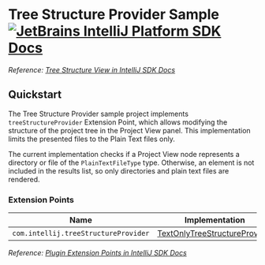# Tree Structure Provider Sample [![JetBrains IntelliJ Platform SDK Docs](https://jb.gg/badges/docs.svg)][docs]
*Reference: [Tree Structure View in IntelliJ SDK Docs][docs:tree_structure_view]*

## Quickstart

The Tree Structure Provider sample project implements `treeStructureProvider` Extension Point, which allows modifying the structure of the project tree in the Project View panel.
This implementation limits the presented files to the Plain Text files only.

The current implementation checks if a Project View node represents a directory or file of the `PlainTextFileType` type.
Otherwise, an element is not included in the results list, so only directories and plain text files are rendered.

### Extension Points

| Name                                 | Implementation                                                      | Extension Point Class   |
| ------------------------------------ | ------------------------------------------------------------------- | ----------------------- |
| `com.intellij.treeStructureProvider` | [TextOnlyTreeStructureProvider][file:TextOnlyTreeStructureProvider] | `TreeStructureProvider` |

*Reference: [Plugin Extension Points in IntelliJ SDK Docs][docs:ep]*


[docs]: https://www.jetbrains.org/intellij/sdk/docs
[docs:tree_structure_view]: https://www.jetbrains.org/intellij/sdk/docs/tutorials/tree_structure_view.html
[docs:ep]: https://www.jetbrains.org/intellij/sdk/docs/basics/plugin_structure/plugin_extensions.html

[file:TextOnlyTreeStructureProvider]: ./src/main/java/org/intellij/sdk/treeStructureProvider/TextOnlyTreeStructureProvider.java

